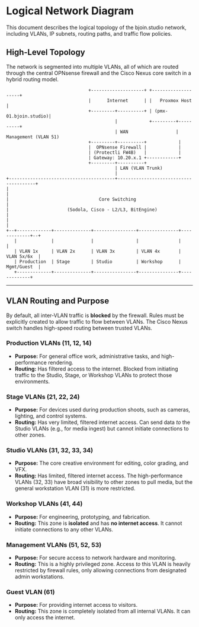 # Logical Network Diagram

This document describes the logical topology of the bjoin.studio network, including VLANs, IP subnets, routing paths, and traffic flow policies.

## High-Level Topology

The network is segmented into multiple VLANs, all of which are routed through the central OPNsense firewall and the Cisco Nexus core switch in a hybrid routing model.

```
                               +--------------------+ +--------------------+
                               |      Internet      | |   Proxmox Host     |
                               +---------+----------+ | (pmx-01.bjoin.studio)|
                                         |            +---------+----------+
                                         | WAN                  | Management (VLAN 51)
                               +---------+----------+            |
                               |  OPNsense Firewall |            |
                               | (Protectli FW4B)   |            |
                               | Gateway: 10.20.x.1 +------------+
                               +---------+----------+
                                         | LAN (VLAN Trunk)
                                         |
+----------------------------------------+---------------------------------------+
|                                                                               |
|                                  Core Switching                               |
|                      (Sodola, Cisco - L2/L3, BitEngine)                         |
|                                                                               |
+--+-------------+--------------+----------------+---------------+-------------+--+
   |             |              |                |               |             |
   | VLAN 1x     | VLAN 2x      | VLAN 3x        | VLAN 4x       | VLAN 5x/6x  |
   | Production  | Stage        | Studio         | Workshop      | Mgmt/Guest  |
   +-------------+--------------+----------------+---------------+-------------+

```

---

## VLAN Routing and Purpose

By default, all inter-VLAN traffic is **blocked** by the firewall. Rules must be explicitly created to allow traffic to flow between VLANs. The Cisco Nexus switch handles high-speed routing between trusted VLANs.

### Production VLANs (11, 12, 14)
*   **Purpose:** For general office work, administrative tasks, and high-performance rendering.
*   **Routing:** Has filtered access to the internet. Blocked from initiating traffic to the Studio, Stage, or Workshop VLANs to protect those environments.

### Stage VLANs (21, 22, 24)
*   **Purpose:** For devices used during production shoots, such as cameras, lighting, and control systems.
*   **Routing:** Has very limited, filtered internet access. Can send data *to* the Studio VLANs (e.g., for media ingest) but cannot initiate connections to other zones.

### Studio VLANs (31, 32, 33, 34)
*   **Purpose:** The core creative environment for editing, color grading, and VFX.
*   **Routing:** Has limited, filtered internet access. The high-performance VLANs (32, 33) have broad visibility to other zones to pull media, but the general workstation VLAN (31) is more restricted.

### Workshop VLANs (41, 44)
*   **Purpose:** For engineering, prototyping, and fabrication.
*   **Routing:** This zone is **isolated** and has **no internet access**. It cannot initiate connections to any other VLANs.

### Management VLANs (51, 52, 53)
*   **Purpose:** For secure access to network hardware and monitoring.
*   **Routing:** This is a highly privileged zone. Access *to* this VLAN is heavily restricted by firewall rules, only allowing connections from designated admin workstations.

### Guest VLAN (61)
*   **Purpose:** For providing internet access to visitors.
*   **Routing:** This zone is completely isolated from all internal VLANs. It can only access the internet.
